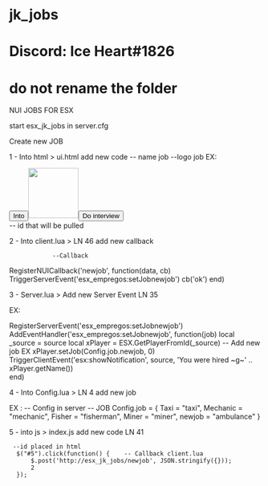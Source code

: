 # jk_jobs
# Discord: Ice Heart#1826

# do not rename the folder

NUI JOBS FOR ESX

start esx_jk_jobs in server.cfg


Create new JOB

1 - Into html > ui.html add new code
                                        -- name job         --logo job
EX: <div class="job"><button class="tittle">Into</button><img src="" height="100" width="100"><button id="5" class="interview">Do interview</button></div>
                              -- id that will be pulled


2 - Into client.lua > LN 46 add new callback

                --Callback
RegisterNUICallback('newjob', function(data, cb)
	TriggerServerEvent('esx_empregos:setJobnewjob')
  	cb('ok')
end) 

3 - Server.lua > Add new Server Event LN 35

EX: 

RegisterServerEvent('esx_empregos:setJobnewjob')
AddEventHandler('esx_empregos:setJobnewjob', function(job)
	local _source = source
	local xPlayer = ESX.GetPlayerFromId(_source)
                -- Add new job EX
	xPlayer.setJob(Config.job.newjob, 0)
	TriggerClientEvent('esx:showNotification', source, 'You were hired ~g~' .. xPlayer.getName())	
end)

4 - Into Config.lua > LN 4 add new job

EX :                                                                                       -- Config in server -- JOB
Config.job          = { Taxi = "taxi", Mechanic = "mechanic", Fisher = "fisherman", Miner = "miner", newjob = "ambulance" }

5 - into js > index.js add new code LN 41

     --id placed in html
      $("#5").click(function() {    -- Callback client.lua
          $.post('http://esx_jk_jobs/newjob', JSON.stringify({}));
          2
      });

